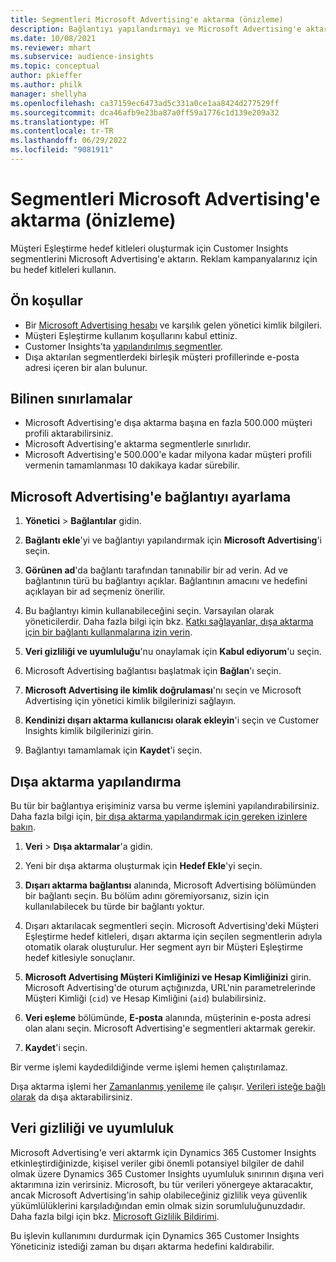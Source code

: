 ```yaml
---
title: Segmentleri Microsoft Advertising'e aktarma (önizleme)
description: Bağlantıyı yapılandırmayı ve Microsoft Advertising'e aktarmayı öğrenin.
ms.date: 10/08/2021
ms.reviewer: mhart
ms.subservice: audience-insights
ms.topic: conceptual
author: pkieffer
ms.author: philk
manager: shellyha
ms.openlocfilehash: ca37159ec6473ad5c331a0ce1aa8424d277529ff
ms.sourcegitcommit: dca46afb9e23ba87a0ff59a1776c1d139e209a32
ms.translationtype: HT
ms.contentlocale: tr-TR
ms.lasthandoff: 06/29/2022
ms.locfileid: "9081911"
---
```

# <a name="export-segments-to-microsoft-advertising-preview"></a>Segmentleri Microsoft Advertising'e aktarma (önizleme)

Müşteri Eşleştirme hedef kitleleri oluşturmak için Customer Insights segmentlerini Microsoft Advertising'e aktarın. Reklam kampanyalarınız için bu hedef kitleleri kullanın.

## <a name="prerequisites"></a>Ön koşullar

-   Bir [Microsoft Advertising hesabı](https://ads.microsoft.com/) ve karşılık gelen yönetici kimlik bilgileri.
-   Müşteri Eşleştirme kullanım koşullarını kabul ettiniz. 
-   Customer Insights'ta [yapılandırılmış segmentler](segments.md).
-   Dışa aktarılan segmentlerdeki birleşik müşteri profillerinde e-posta adresi içeren bir alan bulunur.

## <a name="known-limitations"></a>Bilinen sınırlamalar

- Microsoft Advertising'e dışa aktarma başına en fazla 500.000 müşteri profili aktarabilirsiniz.
- Microsoft Advertising'e aktarma segmentlerle sınırlıdır.
- Microsoft Advertising'e 500.000'e kadar milyona kadar müşteri profili vermenin tamamlanması 10 dakikaya kadar sürebilir. 


## <a name="set-up-the-connection-to-microsoft-advertising"></a>Microsoft Advertising'e bağlantıyı ayarlama

1. **Yönetici** > **Bağlantılar** gidin.

1. **Bağlantı ekle**'yi ve bağlantıyı yapılandırmak için **Microsoft Advertising**'i seçin.

1. **Görünen ad**'da bağlantı tarafından tanınabilir bir ad verin. Ad ve bağlantının türü bu bağlantıyı açıklar. Bağlantının amacını ve hedefini açıklayan bir ad seçmeniz önerilir.

1. Bu bağlantıyı kimin kullanabileceğini seçin. Varsayılan olarak yöneticilerdir. Daha fazla bilgi için bkz. [Katkı sağlayanlar, dışa aktarma için bir bağlantı kullanmalarına izin verin](connections.md#allow-contributors-to-use-a-connection-for-exports).

1. **Veri gizliliği ve uyumluluğu**'nu onaylamak için **Kabul ediyorum**'u seçin.

1. Microsoft Advertising bağlantısı başlatmak için **Bağlan**'ı seçin.

1. **Microsoft Advertising ile kimlik doğrulaması**'nı seçin ve Microsoft Advertising için yönetici kimlik bilgilerinizi sağlayın.

1. **Kendinizi dışarı aktarma kullanıcısı olarak ekleyin**'i seçin ve Customer Insights kimlik bilgilerinizi girin.

1. Bağlantıyı tamamlamak için **Kaydet**'i seçin.

## <a name="configure-an-export"></a>Dışa aktarma yapılandırma

Bu tür bir bağlantıya erişiminiz varsa bu verme işlemini yapılandırabilirsiniz. Daha fazla bilgi için, [bir dışa aktarma yapılandırmak için gereken izinlere bakın](export-destinations.md#set-up-a-new-export).

1. **Veri** > **Dışa aktarmalar**'a gidin.

1. Yeni bir dışa aktarma oluşturmak için **Hedef Ekle**'yi seçin.

1. **Dışarı aktarma bağlantısı** alanında, Microsoft Advertising bölümünden bir bağlantı seçin. Bu bölüm adını göremiyorsanız, sizin için kullanılabilecek bu türde bir bağlantı yoktur.

1. Dışarı aktarılacak segmentleri seçin. Microsoft Advertising'deki Müşteri Eşleştirme hedef kitleleri, dışarı aktarma için seçilen segmentlerin adıyla otomatik olarak oluşturulur. Her segment ayrı bir Müşteri Eşleştirme hedef kitlesiyle sonuçlanır. 

1. **Microsoft Advertising Müşteri Kimliğinizi ve Hesap Kimliğinizi** girin. Microsoft Advertising'de oturum açtığınızda, URL'nin parametrelerinde Müşteri Kimliği (`cid`) ve Hesap Kimliğini (`aid`) bulabilirsiniz.

1. **Veri eşleme** bölümünde, **E-posta** alanında, müşterinin e-posta adresi olan alanı seçin. Microsoft Advertising'e segmentleri aktarmak gerekir.

1. **Kaydet**'i seçin.

Bir verme işlemi kaydedildiğinde verme işlemi hemen çalıştırılamaz.

Dışa aktarma işlemi her [Zamanlanmış yenileme](system.md#schedule-tab) ile çalışır. [Verileri isteğe bağlı olarak](export-destinations.md#run-exports-on-demand) da dışa aktarabilirsiniz. 


## <a name="data-privacy-and-compliance"></a>Veri gizliliği ve uyumluluk

Microsoft Advertising'e veri aktarmk için Dynamics 365 Customer Insights etkinleştirdiğinizde, kişisel veriler gibi önemli potansiyel bilgiler de dahil olmak üzere Dynamics 365 Customer Insights uyumluluk sınırının dışına veri aktarımına izin verirsiniz. Microsoft, bu tür verileri yönergeye aktaracaktır, ancak Microsoft Advertising'in sahip olabileceğiniz gizlilik veya güvenlik yükümlülüklerini karşıladığından emin olmak sizin sorumluluğunuzdadır. Daha fazla bilgi için bkz. [Microsoft Gizlilik Bildirimi](https://go.microsoft.com/fwlink/?linkid=396732).

Bu işlevin kullanımını durdurmak için Dynamics 365 Customer Insights Yöneticiniz istediği zaman bu dışarı aktarma hedefini kaldırabilir.

